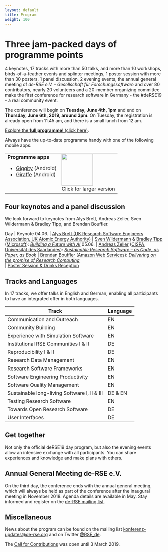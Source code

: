 ```yaml
--- 
layout: default 
title: Program
weight: 100
---
```



# Three jam-packed days of programme points

4 keynotes, 17 tracks with more than 50 talks, and more than 10 workshops, birds-of-a-feather events and splinter meetings, 1 poster session with more than 30 posters, 1 panel discussion, 2 evening events, the annual general meeting of *de-RSE e.V. - Gesellschaft für Forschungssoftware* and over 80 contributors, nearly 20 volunteers and a 20-member organizing committee make the first conference for research software in Germany - the #deRSE19 - a real community event.

The conference will begin on **Tuesday, June 4th, 1pm** and end on **Thursday, June 6th, 2019, around 3pm**. On Tuesday, the registration is already open from 11.45 am, and there is a small lunch from 12 am.

<a href="https://derse19.uni-jena.de/derse19/schedule/" class="btn btn-info glyphicon-pencil" target="_blank">Explore the **full programme**! (click here)</a>.

Always have the up-to-date programme handy with one of the following mobile apps.

<table>
<tr>
<td valign="top">
<b>Programme apps</b>
<ul>
<li><a href="https://play.google.com/store/apps/details?id=net.gaast.giggity">Giggity</a> (Android)</li>
<li><a href="https://play.google.com/store/apps/details?id=org.splitbrain.giraffe">Giraffe</a> (Android)</li>
</ul>
</td>
<td valign="top">
<a href="{{ '/assets/img/conf/qrcode_program.png' | prepend: site.baseurl }}"><img src="{{ '/assets/img/conf/qrcode_program.png' | prepend: site.baseurl }}" style="width: 100px;"/></a><br/>Click for larger version
</td>
</tr>
</table>

## Four keynotes and a panel discussion

We look forward to keynotes from Alys Brett, Andreas Zeller, Sven Wildermann & Bradley Tipp, and Brendan Bouffler.

Day | Keynote
04.06. | [Alys Brett (UK Research Software Engineers Association, UK Atomic Energy Authority)](https://derse19.uni-jena.de/derse19/talk/ZD3B3K/)
 | [Sven Wildermann](https://derse19.uni-jena.de/derse19/speaker/PLTTQ3/) & [Bradley Tipp](https://derse19.uni-jena.de/derse19/speaker/RKFTQ8/) ([Microsoft](https://azure.microsoft.com/de-de/)): [*Building a Future with AI*](https://derse19.uni-jena.de/derse19/talk/PCQSRY/)
05.06. | [Andreas Zeller](https://www.st.cs.uni-saarland.de/zeller/) ([CISPA](https://www.cispa.saarland/), [Universität des Saarlandes](https://www.st.cs.uni-saarland.de/)): [*Sustainable Research Software – as Code, as Paper, as Book*](https://derse19.uni-jena.de/derse19/talk/ZCYXEM/)
 | [Brendan Bouffler](https://derse19.uni-jena.de/derse19/speaker/7PGVRZ/) ([Amazon Web Services](https://aws.amazon.com/)): [*Delivering on the promise of Research Computing*](https://derse19.uni-jena.de/derse19/talk/CQ7KEC/)	
 | [Poster Session & Drinks Reception](https://derse19.uni-jena.de/derse19/talk/7E8MEA/)

## Tracks and Languages

In 17 tracks, we offer talks in English and German, enabling all participants to have an integrated offer in both languages.

Track | Language
-- | --
Communication and Outreach | EN
Community Building | EN
Experience with Simulation Software | EN
Institutional RSE Communities I & II | DE 
Reproducibility I & II | DE 
Research Data Management | EN
Research Software Frameworks | EN
Software Engineering Productivity | EN
Software Quality Management | EN
Sustainable long-living Software I, II & III | DE & EN
Testing Research Software | EN
Towards Open Research Software | DE
User Interfaces | DE

## Get together

Not only the official deRSE19 day program, but also the evening events allow an intensive exchange with all participants. You can share experiences and knowledge and make plans with others.

## Annual General Meeting de-RSE e.V.

On the third day, the conference ends with the annual general meeting, which will always be held as part of the conference after the inaugural meeting in November 2018. Agenda details are available in May. Stay informed and register on the [de-RSE mailing list](../join.html).

## Miscellaneous

News about the program can be found on the mailing list [konferenz-updates@de-rse.org](https://ml06.ispgateway.de/mailman/listinfo/konferenz-updates_de-rse.org) and on Twitter [@RSE_de](https://twitter.com/RSE_de).

The [Call for Contributions](call.html) was open until 3 March 2019.
